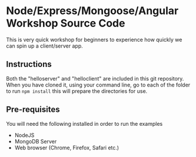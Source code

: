 # Node/Express/Mongoose/Angular Workshop Source Code

This is very quick workshop for beginners to experience how quickly we can spin up a client/server app.  

## Instructions

Both the "helloserver" and "helloclient" are included in this git repository. When you have cloned it, using your command line, go to each of the folder to run `npm install` this will prepare the directories for use.

## Pre-requisites

You will need the following installed in order to run the examples

* NodeJS
* MongoDB Server
* Web browser (Chrome, Firefox, Safari etc.)
